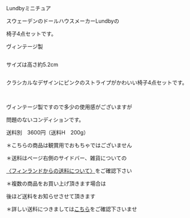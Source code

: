 <link rel="stylesheet" type="text/css" href="/assets/css/styles.css">

Lundbyミニチュア

スウェーデンのドールハウスメーカーLundbyの

椅子4点セットです。

ヴィンテージ製

<img alt="" src="http://blog.cnobi.jp/v1/blog/user/71e35865e9e62f3f9d70420d6124d2ab/1504101542"/>

サイズは高さ約5.2cm

<img alt="" src="http://blog.cnobi.jp/v1/blog/user/71e35865e9e62f3f9d70420d6124d2ab/1504101544"/> 

クラシカルなデザインにピンクのストライプがかわいい椅子4点セットです。

<img alt="" src="http://blog.cnobi.jp/v1/blog/user/71e35865e9e62f3f9d70420d6124d2ab/1504101543"/> 

<img alt="" src="http://blog.cnobi.jp/v1/blog/user/71e35865e9e62f3f9d70420d6124d2ab/1504101545"/> 

<img alt="" src="http://blog.cnobi.jp/v1/blog/user/71e35865e9e62f3f9d70420d6124d2ab/1504101546"/> 

ヴィンテージ製ですので多少の使用感がございますが

問題のないコンディションです。

送料別　3600円（送料H　200g）

＊こちらの商品は観賞用でおもちゃではございません

＊送料はページ右側のサイドバー、雑貨についての

[〈フィンランドからの送料について〉](https://dkzakka.github.io/2005/03/31/雑貨について.html)をご確認下さい

＊複数の商品をお買い上げ頂きます場合は 

後ほど送料をお知らせさせて頂きます

＊詳しい送料につきましては[こちら](http://dkzakka.blog.shinobi.jp/Entry/3385/)をご確認下さいませ